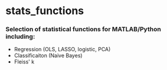 # stats_functions
### Selection of statistical functions for MATLAB/Python including:

* Regression (OLS, LASSO, logistic, PCA)
* Classificaiton (Naive Bayes)
* Fleiss' k
